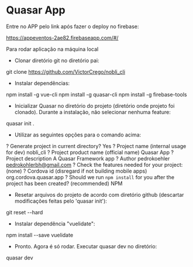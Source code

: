# Quasar App

Entre no APP pelo link após fazer o deploy no firebase:

https://appeventos-2ae82.firebaseapp.com/#/


Para rodar aplicação na máquina local

- Clonar diretório git no diretório pai:

git clone https://github.com/VictorCrego/nobli_cli

- Instalar dependências:

npm install -g vue-cli
npm install -g quasar-cli
npm install -g firebase-tools

- Inicializar Quasar no diretório do projeto (diretório onde projeto foi clonado). Durante a instalação, não selecionar nenhuma feature:

quasar init .

- Utilizar as seguintes opções para o comando acima:

? Generate project in current directory? Yes
? Project name (internal usage for dev) nobli_cli
? Project product name (official name) Quasar App
? Project description A Quasar Framework app
? Author pedrokoehler <pedrokohlerbh@gmail.com>
? Check the features needed for your project: (none)
? Cordova id (disregard if not building mobile apps) org.cordova.quasar.app
? Should we run `npm install` for you after the project has been created? (recommended) NPM

- Resetar arquivos do projeto de acordo com diretório github (descartar modificações feitas pelo 'quasar init'):

git reset --hard

- Instalar dependência "vuelidate":

npm install --save vuelidate

- Pronto. Agora é só rodar. Executar quasar dev no diretório:

quasar dev